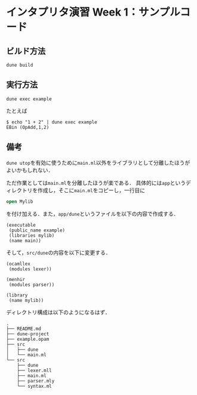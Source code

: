 # インタプリタ演習 Week 1：サンプルコード

## ビルド方法

```console
dune build
```

## 実行方法

```console
dune exec example
```

たとえば

```console
$ echo "1 + 2" | dune exec example
EBin (OpAdd,1,2)
```

## 備考

`dune utop`を有効に使うために`main.ml`以外をライブラリとして分離したほうがよいかもしれない．

ただ作業としては`main.ml`を分離したほうが楽である．
具体的には`app`というディレクトリを作成し，そこに`main.ml`をコピーし，一行目に

```ocaml
open Mylib
```

を付け加える．また，`app/dune`というファイルを以下の内容で作成する．

```
(executable 
 (public_name example)
 (libraries mylib)
 (name main))
```

そして，`src/dune`の内容を以下に変更する．

```
(ocamllex
 (modules lexer))

(menhir
 (modules parser))

(library
 (name mylib))
```

ディレクトリ構成は以下のようになるはず．

```text
.
├── README.md
├── dune-project
├── example.opam
├── src
│   ├── dune
│   └── main.ml
└── src
    ├── dune
    ├── lexer.mll
    ├── main.ml
    ├── parser.mly
    └── syntax.ml
```